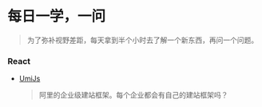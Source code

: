# 每日一学，一问

> 为了弥补视野差距，每天拿到半个小时去了解一个新东西，再问一个问题。

### React

+ [UmiJs](https://umijs.org/zh-CN/docs)

    > 阿里的企业级建站框架。每个企业都会有自己的建站框架吗？

